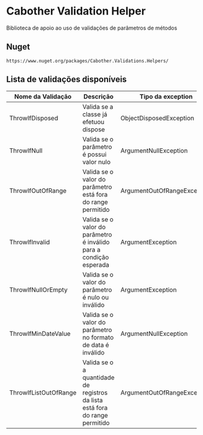 # Cabother Validation Helper

Biblioteca de apoio ao uso de validações de parâmetros de métodos

## Nuget
```
https://www.nuget.org/packages/Cabother.Validations.Helpers/
```
## Lista de validações disponíveis
| Nome da Validação     | Descrição                                                                   | Tipo da exception           |
| --------------------- | --------------------------------------------------------------------------- | --------------------------- |
| ThrowIfDisposed       | Valida se a classe já efetuou dispose                                       | ObjectDisposedException     |
| ThrowIfNull           | Valida se o parâmetro é possui valor nulo                                   | ArgumentNullException       |
| ThrowIfOutOfRange     | Valida se o valor do parâmetro está fora do range permitido                 | ArgumentOutOfRangeException |
| ThrowIfInvalid        | Valida se o valor do parâmetro é inválido para a condição esperada          | ArgumentException           |
| ThrowIfNullOrEmpty    | Valida se o valor do parâmetro é nulo ou inválido                           | ArgumentException           |
| ThrowIfMinDateValue   | Valida se o valor do parâmetro no formato de data é inválido                | ArgumentNullException       |
| ThrowIfListOutOfRange | Valida se o a quantidade de registros da lista está fora do range permitido | ArgumentOutOfRangeException |
